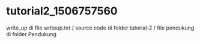 # tutorial2_1506757560

write_up di file writeup.txt / source code di folder tutorial-2 / file pendukung di folder Pendukung
